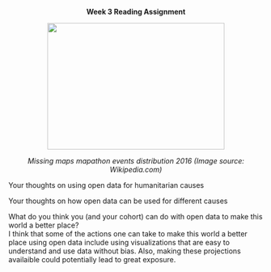 <b>
<p align="center">
Week 3 Reading Assignment
  </b>
  </p>

<p align="center">
<img src= "https://upload.wikimedia.org/wikipedia/commons/f/f3/Missing_maps_mapathons_2016_November.png" width="350" height="250">
  </p>
  
<p align="center">
<i>
Missing maps mapathon events distribution 2016 (Image source: Wikipedia.com)
  </i>
  </p>
  
Your thoughts on using open data for humanitarian causes
<br>

Your thoughts on how open data can be used for different causes
<br>

What do you think you (and your cohort) can do with open data to make this world a better place?
<br>
I think that some of the actions one can take to make this world a better place using open data include using visualizations that are easy to understand and use data without bias. Also, making these projections availaible could potentially lead to great exposure.
